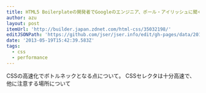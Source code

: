 ```yaml
---
title: HTML5 Boilerplateの開発者でGoogleのエンジニア、ポール・アイリッシュに聞くCSS高速化テクニック - builder
author: azu
layout: post
itemUrl: 'http://builder.japan.zdnet.com/html-css/35032198/'
editJSONPath: 'https://github.com/jser/jser.info/edit/gh-pages/data/2013/05/index.json'
date: '2013-05-19T15:42:39.583Z'
tags:
  - css
  - performance
---
```

CSSの高速化でボトルネックとなる点について。
CSSセレクタは十分高速で、他に注意する場所について
